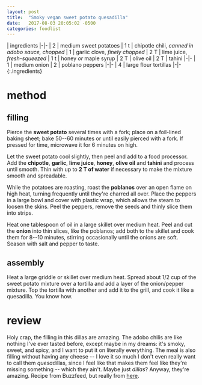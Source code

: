 ```yaml
---
layout: post
title:  "Smoky vegan sweet potato quesadilla"
date:   2017-08-03 20:05:02 -0500
categories: foodlist
---
```


| ingredients
|-|-
| 2 | medium sweet potatoes
| 1 t | chipotle chili, _canned in adobo sauce, chopped_
| 1 | garlic clove, _finely chopped_
| 2 T | lime juice, _fresh-squeezed_
| 1 t | honey _or_ maple syrup
| 2 T | olive oil
| 2 T | tahini
|-|-
| 1 | medium onion
| 2 | poblano peppers
|-|-
| 4 | large flour tortillas
|-|-
{:.ingredients}

# method

## filling

Pierce the **sweet potato** several times with a fork; place on a foil-lined
baking sheet; bake 50--60 minutes or until easily pierced with a fork.  If
pressed for time, microwave it for 6 minutes on high.

Let the sweet potato cool slightly, then peel and add to a food processor.
Add the **chipotle**, **garlic**, **lime juice**, **honey**, **olive oil** and
**tahini** and process until smooth.  Thin with up to **2 T of water** if
necessary to make the mixture smooth and spreadable.

While the potatoes are roasting, roast the **poblanos** over an open flame on
high heat, turning frequently until they're charred all over.  Place the
peppers in a large bowl and cover with plastic wrap, which allows the steam to
loosen the skins.  Peel the peppers, remove the seeds and thinly slice them
into strips.

Heat one tablespoon of oil in a large skillet over medium heat.  Peel and cut
the **onion** into thin slices, like the poblanos; add both to the skillet and
cook them for 8--10 minutes, stirring occasionally until the onions are soft.
Season with salt and pepper to taste.

## assembly

Heat a large griddle or skillet over medium heat.  Spread about 1/2 cup of the
sweet potato mixture over a tortilla and add a layer of the onion/pepper
mixture.  Top the tortilla with another and add it to the grill, and cook it
like a quesadilla.  You know how.

# review

Holy crap, the filling in this dillas are amazing.  The adobo chilis are like
nothing I've ever tasted before, except maybe in my dreams: it's smoky, sweet,
and spicy, and I want to put it on literally everything.  The meal is also
filling without having any cheese -- I love it so much I don't even really
want to call them *quesa*dillas, since I feel like that makes them feel like
they're missing something -- which they ain't.  Maybe just *dillas*?  Anyway,
they're amazing.  Recipe from Buzzfeed, but really from
[here](https://www.scalingbackblog.com/smoky-vegan-sweet-potato-quesadilla/).
